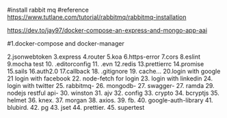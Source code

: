 #install rabbit mq
#reference https://www.tutlane.com/tutorial/rabbitmq/rabbitmq-installation

https://dev.to/jay97/docker-compose-an-express-and-mongo-app-aai


#1.docker-compose and docker-manager

2.jsonwebtoken
3.express
4.router
5.koa
6.https-error
7.cors
8.eslint
9.mocha test
10. .editorconfig
11. .evn
12.redis
13.prettierrc
14.promise
15.sails
16.auth2.0
17.callback
18. .gitignore
19. cache...
20.login with google
21 login with facebook
22. node-fetch for login
23. login with linkedin
24. login with twitter
25. rabbitmq-
26. mongodb-
27. swagger-
27. ramda
29. nodejs restful api-
30. winston
31. ajv
32. config
33. crypto
34. bcryptjs
35. helmet
36. knex.
37. morgan
38. axios.
39. fb.
40. google-auth-library
41. blubird.
42. pg
43. jset
44. prettier.
45. supertest


